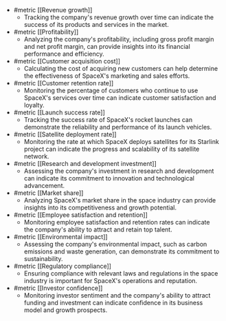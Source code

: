 
- #metric [[Revenue growth]]
	- Tracking the company's revenue growth over time can indicate the success of its products and services in the market.
- #metric [[Profitability]]
	- Analyzing the company's profitability, including gross profit margin and net profit margin, can provide insights into its financial performance and efficiency.
- #metric [[Customer acquisition cost]]
	- Calculating the cost of acquiring new customers can help determine the effectiveness of SpaceX's marketing and sales efforts.
- #metric [[Customer retention rate]]
	- Monitoring the percentage of customers who continue to use SpaceX's services over time can indicate customer satisfaction and loyalty.
- #metric [[Launch success rate]]
	- Tracking the success rate of SpaceX's rocket launches can demonstrate the reliability and performance of its launch vehicles.
- #metric [[Satellite deployment rate]]
	- Monitoring the rate at which SpaceX deploys satellites for its Starlink project can indicate the progress and scalability of its satellite network.
- #metric [[Research and development investment]]
	- Assessing the company's investment in research and development can indicate its commitment to innovation and technological advancement.
- #metric [[Market share]]
	- Analyzing SpaceX's market share in the space industry can provide insights into its competitiveness and growth potential.
- #metric [[Employee satisfaction and retention]]
	- Monitoring employee satisfaction and retention rates can indicate the company's ability to attract and retain top talent.
- #metric [[Environmental impact]]
	- Assessing the company's environmental impact, such as carbon emissions and waste generation, can demonstrate its commitment to sustainability.
- #metric [[Regulatory compliance]]
	- Ensuring compliance with relevant laws and regulations in the space industry is important for SpaceX's operations and reputation.
- #metric [[Investor confidence]]
	- Monitoring investor sentiment and the company's ability to attract funding and investment can indicate confidence in its business model and growth prospects.



